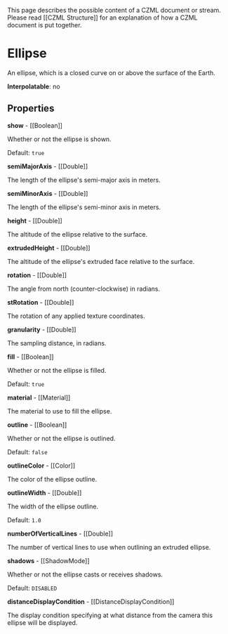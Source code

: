 This page describes the possible content of a CZML document or stream.  Please read [[CZML Structure]] for an explanation of how a CZML document is put together.

# Ellipse

An ellipse, which is a closed curve on or above the surface of the Earth.

**Interpolatable**: no

## Properties

**show** - [[Boolean]]

Whether or not the ellipse is shown.

Default: `true`


**semiMajorAxis** - [[Double]]

The length of the ellipse's semi-major axis in meters.


**semiMinorAxis** - [[Double]]

The length of the ellipse's semi-minor axis in meters.


**height** - [[Double]]

The altitude of the ellipse relative to the surface.


**extrudedHeight** - [[Double]]

The altitude of the ellipse's extruded face relative to the surface.


**rotation** - [[Double]]

The angle from north (counter-clockwise) in radians.


**stRotation** - [[Double]]

The rotation of any applied texture coordinates.


**granularity** - [[Double]]

The sampling distance, in radians.


**fill** - [[Boolean]]

Whether or not the ellipse is filled.

Default: `true`


**material** - [[Material]]

The material to use to fill the ellipse.


**outline** - [[Boolean]]

Whether or not the ellipse is outlined.

Default: `false`


**outlineColor** - [[Color]]

The color of the ellipse outline.


**outlineWidth** - [[Double]]

The width of the ellipse outline.

Default: `1.0`


**numberOfVerticalLines** - [[Double]]

The number of vertical lines to use when outlining an extruded ellipse.


**shadows** - [[ShadowMode]]

Whether or not the ellipse casts or receives shadows.

Default: `DISABLED`


**distanceDisplayCondition** - [[DistanceDisplayCondition]]

The display condition specifying at what distance from the camera this ellipse will be displayed.


